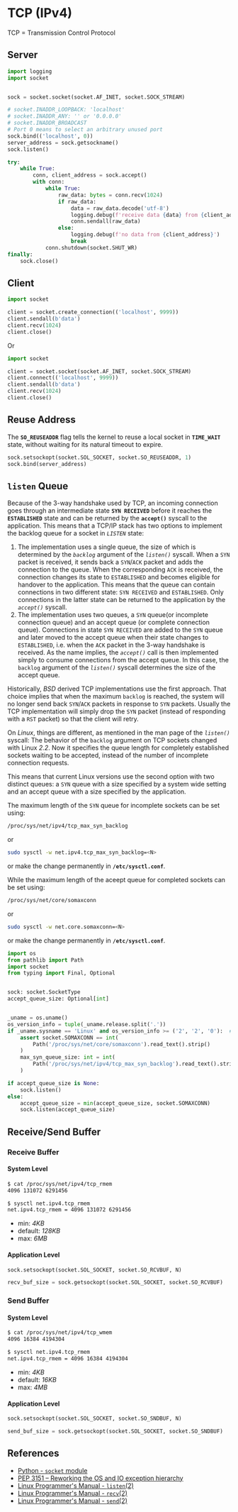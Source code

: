 # TCP (IPv4)

TCP = Transmission Control Protocol

## Server

```python
import logging
import socket


sock = socket.socket(socket.AF_INET, socket.SOCK_STREAM)

# socket.INADDR_LOOPBACK: 'localhost'
# socket.INADDR_ANY: '' or '0.0.0.0'
# socket.INADDR_BROADCAST
# Port 0 means to select an arbitrary unused port
sock.bind(('localhost', 0))
server_address = sock.getsockname()
sock.listen()

try:
    while True:
        conn, client_address = sock.accept()
        with conn:
            while True:
                raw_data: bytes = conn.recv(1024)
                if raw_data:
                    data = raw_data.decode('utf-8')
                    logging.debug(f'receive data {data} from {client_address}')
                    conn.sendall(raw_data)
                else:
                    logging.debug(f'no data from {client_address}')
                    break
            conn.shutdown(socket.SHUT_WR)
finally:
    sock.close()
```

## Client

```python
import socket

client = socket.create_connection(('localhost', 9999))
client.sendall(b'data')
client.recv(1024)
client.close()
```

Or

```python
import socket

client = socket.socket(socket.AF_INET, socket.SOCK_STREAM)
client.connect(('localhost', 9999))
client.sendall(b'data')
client.recv(1024)
client.close()
```

## Reuse Address

The **`SO_REUSEADDR`** flag tells the kernel to reuse a local socket in **`TIME_WAIT`** state,
without waiting for its natural timeout to expire.

```python
sock.setsockopt(socket.SOL_SOCKET, socket.SO_REUSEADDR, 1)
sock.bind(server_address)
```

## `listen` Queue

Because of the 3-way handshake used by TCP,
an incoming connection goes through an intermediate state **`SYN RECEIVED`**
before it reaches the **`ESTABLISHED`** state
and can be returned by the **`accept()`** syscall to the application.
This means that a TCP/IP stack has two options
to implement the backlog queue for a socket in *`LISTEN`* state:

1. The implementation uses a single queue,
the size of which is determined by the *`backlog`* argument of the *`listen()`* syscall.
When a `SYN` packet is received, it sends back a `SYN`/`ACK` packet and adds the connection to the queue.
When the corresponding `ACK` is received, the connection changes its state to `ESTABLISHED`
and becomes eligible for handover to the application.
This means that the queue can contain connections in two different state: `SYN RECEIVED` and `ESTABLISHED`.
Only connections in the latter state can be returned to the application by the *`accept()`* syscall.
2. The implementation uses two queues, a `SYN` queue(or incomplete connection queue)
and an accept queue (or complete connection queue).
Connections in state `SYN RECEIVED` are added to the `SYN` queue
and later moved to the accept queue when their state changes to `ESTABLISHED`,
i.e. when the `ACK` packet in the 3-way handshake is received.
As the name implies,
the *`accept()`* call is then implemented simply to consume connections from the accept queue.
In this case, the `backlog` argument of the *`listen()`* syscall determines the size of the accept queue.

Historically, *BSD* derived TCP implementations use the first approach.
That choice implies that when the maximum `backlog` is reached,
the system will no longer send back `SYN`/`ACK` packets in response to `SYN` packets.
Usually the TCP implementation will simply drop the `SYN` packet
(instead of responding with a `RST` packet) so that the client will retry.

On *Linux*, things are different, as mentioned in the man page of the *`listen()`* syscall:
The behavior of the `backlog` argument on TCP sockets changed with Linux *2.2*.
Now it specifies the queue length for completely established sockets waiting to be accepted,
instead of the number of incomplete connection requests.

This means that current Linux versions use the second option with two distinct queues:
a `SYN` queue with a size specified by a system wide setting
and an accept queue with a size specified by the application.

The maximum length of the `SYN` queue for incomplete sockets can be set using:

```bash
/proc/sys/net/ipv4/tcp_max_syn_backlog
```

or

```bash
sudo sysctl -w net.ipv4.tcp_max_syn_backlog=<N>
```

or make the change permanently in **`/etc/sysctl.conf`**.

While the maximum length of the aceept queue for completed sockets can be set using:

```bash
/proc/sys/net/core/somaxconn
```

or

```bash
sudo sysctl -w net.core.somaxconn=<N>
```

or make the change permanently in **`/etc/sysctl.conf`**.

```python
import os
from pathlib import Path
import socket
from typing import Final, Optional


sock: socket.SocketType
accept_queue_size: Optional[int]


_uname = os.uname()
os_version_info = tuple(_uname.release.split('.'))
if _uname.sysname == 'Linux' and os_version_info >= ('2', '2', '0'):  # Linux 2.2+
    assert socket.SOMAXCONN == int(
        Path('/proc/sys/net/core/somaxconn').read_text().strip()
    )
    max_syn_queue_size: int = int(
        Path('/proc/sys/net/ipv4/tcp_max_syn_backlog').read_text().strip()
    )

if accept_queue_size is None:
    sock.listen()
else:
    accept_queue_size = min(accept_queue_size, socket.SOMAXCONN)
    sock.listen(accept_queue_size)
```

## Receive/Send Buffer

### Receive Buffer

#### System Level

```bash
$ cat /proc/sys/net/ipv4/tcp_rmem
4096 131072 6291456

$ sysctl net.ipv4.tcp_rmem
net.ipv4.tcp_rmem = 4096 131072 6291456
```

- min: *4KB*
- default: *128KB*
- max: *6MB*

#### Application Level

```python
sock.setsockopt(socket.SOL_SOCKET, socket.SO_RCVBUF, N)

recv_buf_size = sock.getsockopt(socket.SOL_SOCKET, socket.SO_RCVBUF)
```

### Send Buffer

#### System Level

```bash
$ cat /proc/sys/net/ipv4/tcp_wmem
4096 16384 4194304

$ sysctl net.ipv4.tcp_rmem
net.ipv4.tcp_rmem = 4096 16384 4194304
```

- min: *4KB*
- default: *16KB*
- max: *4MB*

#### Application Level

```python
sock.setsockopt(socket.SOL_SOCKET, socket.SO_SNDBUF, N)

send_buf_size = sock.getsockopt(socket.SOL_SOCKET, socket.SO_SNDBUF)
```

## References

- [Python - `socket` module](https://docs.python.org/3/library/socket.html)
- [PEP 3151 – Reworking the OS and IO exception hierarchy](https://peps.python.org/pep-3151/)
- [Linux Programmer's Manual - `listen`(2)](https://manpages.debian.org/bullseye/manpages-dev/listen.2.en.html)
- [Linux Programmer's Manual - `recv`(2)](https://manpages.debian.org/bullseye/manpages-dev/recv.2.en.html)
- [Linux Programmer's Manual - `send`(2)](https://manpages.debian.org/bullseye/manpages-dev/send.2.en.html)
